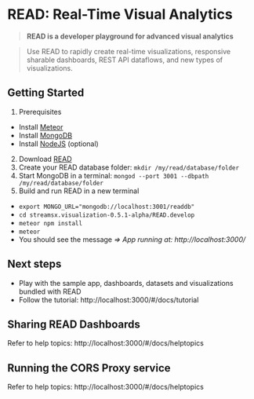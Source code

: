 # READ: Real-Time Visual Analytics

> **READ is a developer playground for advanced visual analytics**

> Use READ to rapidly create real-time visualizations, responsive sharable dashboards, REST API dataflows, and new types of visualizations.

## Getting Started
1. Prerequisites
  * Install [Meteor](https://www.meteor.com)
  * Install [MongoDB](https://www.mongodb.com)
  * Install [NodeJS](https://nodejs.org/) (optional)
2. Download [READ](https://github.com/IBMStreams/streamsx.visualization/archive/v0.5.1-alpha.zip)
3. Create your READ database folder: `mkdir /my/read/database/folder`
4. Start MongoDB in a terminal: `mongod --port 3001 --dbpath /my/read/database/folder`
5. Build and run READ in a new terminal
  * `export MONGO_URL="mongodb://localhost:3001/readdb"`
  * `cd streamsx.visualization-0.5.1-alpha/READ.develop`
  * `meteor npm install`
  * `meteor`
  * You should see the message *=> App running at: http://localhost:3000/*

## Next steps
* Play with the sample app, dashboards, datasets and visualizations bundled with READ
* Follow the tutorial: http://localhost:3000/#/docs/tutorial

## Sharing READ Dashboards
Refer to help topics: http://localhost:3000/#/docs/helptopics

## Running the CORS Proxy service
Refer to help topics: http://localhost:3000/#/docs/helptopics
